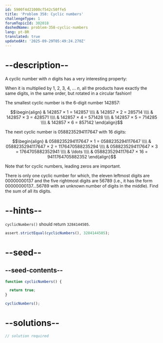 ```yaml
---
id: 5900f4d21000cf542c50ffe5
title: 'Problem 358: Cyclic numbers'
challengeType: 1
forumTopicId: 302018
dashedName: problem-358-cyclic-numbers
lang: pt-BR
translated: true
updatedAt: '2025-09-29T05:49:24.270Z'
---
```


# --description--

A cyclic number with $n$ digits has a very interesting property:

When it is multiplied by 1, 2, 3, 4, ... $n$, all the products have exactly the same digits, in the same order, but rotated in a circular fashion!

The smallest cyclic number is the 6-digit number 142857:

$$\begin{align}
  & 142857 × 1 = 142857 \\\\
  & 142857 × 2 = 285714 \\\\
  & 142857 × 3 = 428571 \\\\
  & 142857 × 4 = 571428 \\\\
  & 142857 × 5 = 714285 \\\\
  & 142857 × 6 = 857142
\end{align}$$

The next cyclic number is 0588235294117647 with 16 digits:

$$\begin{align}
  & 0588235294117647 × 1 = 0588235294117647 \\\\
  & 0588235294117647 × 2 = 1176470588235294 \\\\
  & 0588235294117647 × 3 = 1764705882352941 \\\\
  & \ldots \\\\
  & 0588235294117647 × 16 = 9411764705882352
\end{align}$$

Note that for cyclic numbers, leading zeros are important.

There is only one cyclic number for which, the eleven leftmost digits are 00000000137 and the five rightmost digits are 56789 (i.e., it has the form $00000000137\ldots56789$ with an unknown number of digits in the middle). Find the sum of all its digits.

# --hints--

`cyclicNumbers()` should return `3284144505`.

```js
assert.strictEqual(cyclicNumbers(), 3284144505);
```

# --seed--

## --seed-contents--

```js
function cyclicNumbers() {

  return true;
}

cyclicNumbers();
```

# --solutions--

```js
// solution required
```
